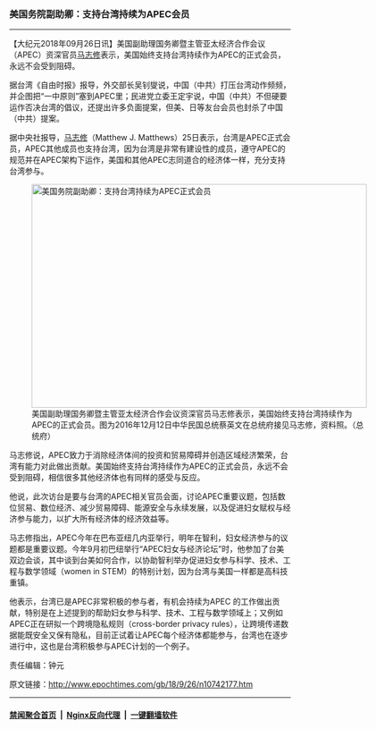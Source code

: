 ### 美国务院副助卿：支持台湾持续为APEC会员
------------------------

<p>【大纪元2018年09月26日讯】美国副助理国务卿暨主管亚太经济合作会议（APEC）资深官员<a href="http://www.epochtimes.com/gb/tag/%E9%A9%AC%E5%BF%97%E4%BF%AE.html">马志修</a>表示，美国始终支持台湾持续作为APEC的正式会员，永远不会受到阻碍。</p>
<p>据台湾<span class="st">《自由时报》</span>报导，外交部长吴钊燮说，中国（中共）打压台湾动作频频，并企图把“一中原则”塞到APEC里；民进党立委王定宇说，中国（中共）不但硬要运作否决台湾的倡议，还提出许多负面提案，但美、日等友台会员也封杀了中国（中共）提案。</p>
<p>据中央社报导，<a href="http://www.epochtimes.com/gb/tag/%E9%A9%AC%E5%BF%97%E4%BF%AE.html">马志修</a>（Matthew J. Matthews）25日表示，台湾是APEC正式会员，APEC其他成员也支持台湾，因为台湾是非常有建设性的成员，遵守APEC的规范并在APEC架构下运作，美国和其他APEC志同道合的经济体一样，充分支持台湾参与。</p>
<figure id="attachment_10742236" style="width: 600px" class="wp-caption aligncenter"><a href="http://i.epochtimes.com/assets/uploads/2018/09/1809252317432378.jpg"><img class="size-large wp-image-10742236" title="美国务院副助卿：支持台湾持续为APEC正式会员" src="http://i.epochtimes.com/assets/uploads/2018/09/1809252317432378-600x400.jpg" alt="美国务院副助卿：支持台湾持续为APEC正式会员" width="600" height="400" /></a><figcaption class="wp-caption-text">美国副助理国务卿暨主管亚太经济合作会议资深官员马志修表示，美国始终支持台湾持续作为APEC的正式会员。图为2016年12月12日中华民国总统蔡英文在总统府接见马志修，资料照。（总统府）</figcaption></figure>
<p>马志修说，APEC致力于消除经济体间的投资和贸易障碍并创造区域经济繁荣，台湾有能力对此做出贡献。美国始终支持台湾持续作为APEC的正式会员，永远不会受到阻碍，相信很多其他经济体也有同样的感受与反应。</p>
<p>他说，此次访台是要与台湾的APEC相关官员会面，讨论APEC重要议题，包括数位贸易、数位经济、减少贸易障碍、能源安全与永续发展，以及促进妇女赋权与经济参与能力，以扩大所有经济体的经济效益等。</p>
<p>马志修指出，APEC今年在巴布亚纽几内亚举行，明年在智利，妇女经济参与的议题都是重要议题。今年9月初巴纽举行“APEC妇女与经济论坛”时，他参加了台美双边会谈，其中谈到台美如何合作，以协助智利举办促进妇女参与科学、技术、工程与数学领域（women in STEM）的特别计划，因为台湾与美国一样都是高科技重镇。</p>
<p>他表示，台湾已是APEC非常积极的参与者，有机会持续为APEC 的工作做出贡献，特别是在上述提到的帮助妇女参与科学、技术、工程与数学领域上；又例如APEC正在研拟一个跨境隐私规则（cross-border privacy rules），让跨境传递数据能既安全又保有隐私，目前正试着让APEC每个经济体都能参与，台湾也在逐步进行中，这也是台湾积极参与APEC计划的一个例子。</p>
<p>责任编辑：钟元</p>

原文链接：http://www.epochtimes.com/gb/18/9/26/n10742177.htm


------------------------
#### [禁闻聚合首页](https://github.com/gfw-breaker/banned-news/blob/master/README.md) &nbsp;|&nbsp; [Nginx反向代理](https://github.com/gfw-breaker/open-proxy/blob/master/README.md) &nbsp;|&nbsp; [一键翻墙软件](https://github.com/gfw-breaker/nogfw/blob/master/README.md)
